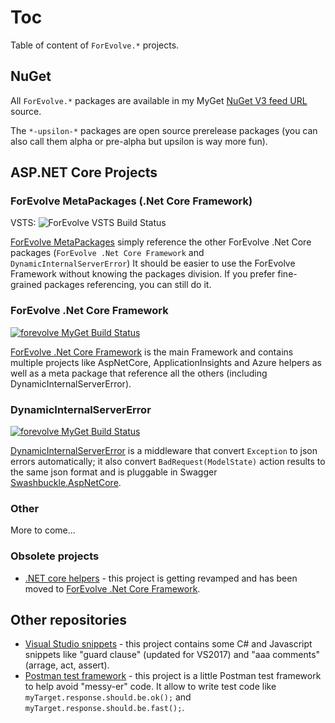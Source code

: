 # Toc
Table of content of `ForEvolve.*` projects.

## NuGet
All `ForEvolve.*` packages are available in my MyGet [NuGet V3 feed URL](https://www.myget.org/F/forevolve/api/v3/index.json) source. 

The `*-upsilon-*` packages are open source prerelease packages (you can also call them alpha or pre-alpha but upsilon is way more fun).

## ASP.NET Core Projects
### ForEvolve MetaPackages (.Net Core Framework)
VSTS: ![ForEvolve VSTS Build Status](https://forevolve.visualstudio.com/_apis/public/build/definitions/b800edd0-96da-46c1-a089-06a4466e62d9/17/badge)

[ForEvolve MetaPackages](https://github.com/ForEvolve/MetaPackages) simply reference the other ForEvolve .Net Core packages (`ForEvolve .Net Core Framework` and `DynamicInternalServerError`) 
It should be easier to use the ForEvolve Framework without knowing the packages division.
If you prefer fine-grained packages referencing, you can still do it.

### ForEvolve .Net Core Framework
[![forevolve MyGet Build Status](https://www.myget.org/BuildSource/Badge/forevolve?identifier=fbfabe8c-a7d7-4e60-9fbb-8d7627bc53d0)](https://www.myget.org/)

[ForEvolve .Net Core Framework](https://github.com/ForEvolve/ForEvolve-Framework) is the main Framework and contains multiple projects like AspNetCore, ApplicationInsights and Azure helpers as well as a meta package that reference all the others (including DynamicInternalServerError).

### DynamicInternalServerError
[![forevolve MyGet Build Status](https://www.myget.org/BuildSource/Badge/forevolve?identifier=a6353d8a-cc43-4e21-b226-c2ca715205ab)](https://www.myget.org/) 

[DynamicInternalServerError](https://github.com/ForEvolve/DynamicInternalServerError) is a middleware that convert `Exception` to json errors automatically; it also convert `BadRequest(ModelState)` action results to the same json format and is pluggable in Swagger [Swashbuckle.AspNetCore](https://github.com/domaindrivendev/Swashbuckle.AspNetCore).

### Other
More to come...

### Obsolete projects

* [.NET core helpers](https://github.com/ForEvolve/dotnetcore) - this project is getting revamped and has been moved to [ForEvolve .Net Core Framework](https://github.com/ForEvolve/ForEvolve-Framework).

## Other repositories

* [Visual Studio snippets](https://github.com/ForEvolve/vs-snippets) - this project contains some C# and Javascript snippets like "guard clause" (updated for VS2017) and "aaa comments" (arrage, act, assert).
* [Postman test framework](https://github.com/ForEvolve/postman-tests-framework) - this project is a little Postman test framework to help avoid "messy-er" code. It allow to write test code like `myTarget.response.should.be.ok();` and `myTarget.response.should.be.fast();`.
